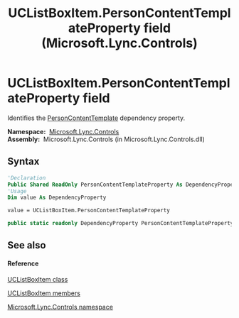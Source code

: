﻿---
title: UCListBoxItem.PersonContentTemplateProperty field (Microsoft.Lync.Controls)
TOCTitle: PersonContentTemplateProperty field
ms:assetid: F:Microsoft.Lync.Controls.UCListBoxItem.PersonContentTemplateProperty_DI_3_UC_OCS14MrefLyncWPF
ms:mtpsurl: https://msdn.microsoft.com/en-us/library/microsoft.lync.controls.uclistboxitem.personcontenttemplateproperty_di_3_uc_ocs14mreflyncwpf(v=office.15)
ms:contentKeyID: 48593938
ms.date: 07/28/2014
mtps_version: v=office.15
f1_keywords:
- Microsoft.Lync.Controls.UCListBoxItem.PersonContentTemplateProperty
dev_langs:
- CSharp
- JScript
- VB
- other
---

# UCListBoxItem.PersonContentTemplateProperty field

Identifies the [PersonContentTemplate](uclistboxitem-personcontenttemplate-property-microsoft-lync-controls_1.md) dependency property.

**Namespace:**  [Microsoft.Lync.Controls](microsoft-lync-controls-namespace_1.md)  
**Assembly:**  Microsoft.Lync.Controls (in Microsoft.Lync.Controls.dll)

## Syntax

``` vb
'Declaration
Public Shared ReadOnly PersonContentTemplateProperty As DependencyProperty
'Usage
Dim value As DependencyProperty

value = UCListBoxItem.PersonContentTemplateProperty
```

``` csharp
public static readonly DependencyProperty PersonContentTemplateProperty
```

## See also

#### Reference

[UCListBoxItem class](uclistboxitem-class-microsoft-lync-controls_1.md)

[UCListBoxItem members](uclistboxitem-members-microsoft-lync-controls_1.md)

[Microsoft.Lync.Controls namespace](microsoft-lync-controls-namespace_1.md)

